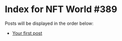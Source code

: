 # Index for NFT World #389
Posts will be displayed in the order below:

- [Your first post](./001-first.md)

